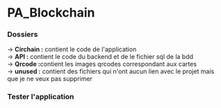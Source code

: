 # PA_Blockchain
<h3> Dossiers</h3>
  -> <b>Circhain :</b> contient le code de l'application <br>
  -> <b>API :</b> contient le code du backend et de le fichier sql de la bdd <br>
  -> <b>Qrcode :</b>contient les images qrcodes correspondant aux cartes<br>
  -> <b>unused :</b> contient des fichiers qui n'ont aucun lien avec le projet mais que je ne veux pas supprimer<br>
<h3> Tester l'application <h3>
